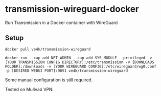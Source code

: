 # transmission-wireguard-docker
Run Transmission in a Docker container with WireGuard

## Setup
`docker pull ve4k/transmission-wireguard`

`docker run --cap-add NET_ADMIN --cap-add SYS_MODULE --privileged -v [YOUR TRANSMISSION CONFIG DIRECTORY]:/etc/transmission -v [DOWNLOADS FOLDER]:/downloads -v [YOUR WIREGUARD CONFIG]:/etc/wireguard/wg0.conf -p [DESIRED WEBUI PORT]:9091 ve4k/transmission-wireguard`

Some manual configuration is still required.

Tested on Mullvad VPN.
